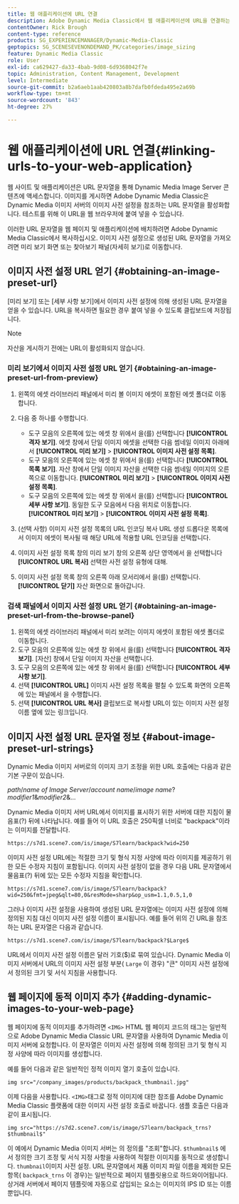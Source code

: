 ```yaml
---
title: 웹 애플리케이션에 URL 연결
description: Adobe Dynamic Media Classic에서 웹 애플리케이션에 URL을 연결하는 방법을 알아봅니다.
contentOwner: Rick Brough
content-type: reference
products: SG_EXPERIENCEMANAGER/Dynamic-Media-Classic
geptopics: SG_SCENESEVENONDEMAND_PK/categories/image_sizing
feature: Dynamic Media Classic
role: User
exl-id: ca629427-da33-4bab-9d08-6d9368042f7e
topic: Administration, Content Management, Development
level: Intermediate
source-git-commit: b2a6aeb1aab420803a8b7dafb0fdeda495e2a69b
workflow-type: tm+mt
source-wordcount: '843'
ht-degree: 27%

---
```


# 웹 애플리케이션에 URL 연결{#linking-urls-to-your-web-application}

웹 사이트 및 애플리케이션은 URL 문자열을 통해 Dynamic Media Image Server 콘텐츠에 액세스합니다. 이미지를 게시하면 Adobe Dynamic Media Classic은 Dynamic Media 이미지 서버의 이미지 사전 설정을 참조하는 URL 문자열을 활성화합니다. 테스트를 위해 이 URL을 웹 브라우저에 붙여 넣을 수 있습니다.

이러한 URL 문자열을 웹 페이지 및 애플리케이션에 배치하려면 Adobe Dynamic Media Classic에서 복사하십시오. 이미지 사전 설정으로 생성된 URL 문자열을 가져오려면 미리 보기 화면 또는 찾아보기 패널(자세히 보기)로 이동합니다.

## 이미지 사전 설정 URL 얻기 {#obtaining-an-image-preset-url}

[미리 보기] 또는 [세부 사항 보기]에서 이미지 사전 설정에 의해 생성된 URL 문자열을 얻을 수 있습니다. URL을 복사하면 필요한 경우 붙여 넣을 수 있도록 클립보드에 저장됩니다.

>[!NOTE]
>
>자산을 게시하기 전에는 URL이 활성화되지 않습니다.

### 미리 보기에서 이미지 사전 설정 URL 얻기 {#obtaining-an-image-preset-url-from-preview}

1. 왼쪽의 에셋 라이브러리 패널에서 미리 볼 이미지 에셋이 포함된 에셋 폴더로 이동합니다.
1. 다음 중 하나를 수행합니다.

   * 도구 모음의 오른쪽에 있는 에셋 창 위에서 을(를) 선택합니다 **[!UICONTROL 격자 보기]**. 에셋 창에서 단일 이미지 에셋을 선택한 다음 썸네일 이미지 아래에서 **[!UICONTROL 미리 보기]** > **[!UICONTROL 이미지 사전 설정 목록]**.
   * 도구 모음의 오른쪽에 있는 에셋 창 위에서 을(를) 선택합니다 **[!UICONTROL 목록 보기]**. 자산 창에서 단일 이미지 자산을 선택한 다음 썸네일 이미지의 오른쪽으로 이동합니다. **[!UICONTROL 미리 보기]** > **[!UICONTROL 이미지 사전 설정 목록]**.
   * 도구 모음의 오른쪽에 있는 에셋 창 위에서 을(를) 선택합니다 **[!UICONTROL 세부 사항 보기]**. 동일한 도구 모음에서 다음 위치로 이동합니다. **[!UICONTROL 미리 보기]** > **[!UICONTROL 이미지 사전 설정 목록]**.

1. (선택 사항) 이미지 사전 설정 목록의 URL 인코딩 복사 URL 생성 드롭다운 목록에서 이미지 에셋이 복사될 때 해당 URL에 적용할 URL 인코딩을 선택합니다.
1. 이미지 사전 설정 목록 창의 미리 보기 창의 오른쪽 상단 영역에서 을 선택합니다 **[!UICONTROL URL 복사]** 선택한 사전 설정 유형에 대해.
1. 이미지 사전 설정 목록 창의 오른쪽 아래 모서리에서 을(를) 선택합니다. **[!UICONTROL 닫기]** 자산 화면으로 돌아갑니다.

### 검색 패널에서 이미지 사전 설정 URL 얻기 {#obtaining-an-image-preset-url-from-the-browse-panel}

1. 왼쪽의 에셋 라이브러리 패널에서 미리 보려는 이미지 에셋이 포함된 에셋 폴더로 이동합니다.
1. 도구 모음의 오른쪽에 있는 에셋 창 위에서 을(를) 선택합니다 **[!UICONTROL 격자 보기]**. [자산] 창에서 단일 이미지 자산을 선택합니다.
1. 도구 모음의 오른쪽에 있는 에셋 창 위에서 을(를) 선택합니다 **[!UICONTROL 세부 사항 보기]**.
1. 선택 **[!UICONTROL URL]** 이미지 사전 설정 목록을 펼칠 수 있도록 화면의 오른쪽에 있는 패널에서 을 수행합니다.
1. 선택 **[!UICONTROL URL 복사]** 클립보드로 복사할 URL이 있는 이미지 사전 설정 이름 옆에 있는 링크입니다.

## 이미지 사전 설정 URL 문자열 정보 {#about-image-preset-url-strings}

Dynamic Media 이미지 서버로의 이미지 크기 조정을 위한 URL 호출에는 다음과 같은 기본 구문이 있습니다.

*path*/*name of Image Server*/*account name*/*image name*?*modifier1*&amp;*modifier2*&amp;...

Dynamic Media 이미지 서버 URL에서 이미지를 표시하기 위한 서버에 대한 지침이 물음표(?) 뒤에 나타납니다. 예를 들어 이 URL 호출은 250픽셀 너비로 &quot;backpack&quot;이라는 이미지를 전달합니다.

```as3
https://s7d1.scene7.com/is/image/S7learn/backpack?wid=250
```

이미지 사전 설정 URL에는 적절한 크기 및 형식 지정 사양에 따라 이미지를 제공하기 위한 모든 수정자 지침이 포함됩니다. 이미지 사전 설정이 없을 경우 다음 URL 문자열에서 물음표(?) 뒤에 있는 모든 수정자 지침을 확인합니다.

```as3
https://s7d1.scene7.com/is/image/S7learn/backpack?wid=250&fmt=jpeg&qlt=80,0&resMode=sharp&op_usm=1.1,0.5,1,0
```

그러나 이미지 사전 설정을 사용하여 생성된 URL 문자열에는 이미지 사전 설정에 의해 정의된 지침 대신 이미지 사전 설정 이름이 표시됩니다. 예를 들어 위의 긴 URL을 참조하는 URL 문자열은 다음과 같습니다.

```as3
https://s7d1.scene7.com/is/image/S7learn/backpack?$Large$
```

URL에서 이미지 사전 설정 이름은 달러 기호($)로 묶여 있습니다. Dynamic Media 이미지 서버에서 URL의 이미지 사전 설정 부분( `Large` 이 경우) &quot;큰&quot; 이미지 사전 설정에서 정의된 크기 및 서식 지침을 사용합니다.

## 웹 페이지에 동적 이미지 추가 {#adding-dynamic-images-to-your-web-page}

웹 페이지에 동적 이미지를 추가하려면 `<IMG>` HTML 웹 페이지 코드의 태그는 일반적으로 Adobe Dynamic Media Classic URL 문자열을 사용하여 Dynamic Media 이미지 서버에 요청합니다. 이 문자열은 이미지 사전 설정에 의해 정의된 크기 및 형식 지정 사양에 따라 이미지를 생성합니다.

예를 들어 다음과 같은 일반적인 정적 이미지 열기 호출이 있습니다.

```as3
img src="/company_images/products/backpack_thumbnail.jpg"
```

이제 다음을 사용합니다. `<IMG>`태그로 정적 이미지에 대한 참조를 Adobe Dynamic Media Classic 플랫폼에 대한 이미지 사전 설정 호출로 바꿉니다. 샘플 호출은 다음과 같이 표시됩니다.

```as3
img src="https://s7d2.scene7.com/is/image/S7learn/backpack_trns?$thumbnail$"
```

이 예에서 Dynamic Media 이미지 서버는 의 정의를 &quot;조회&quot;합니다. `$thumbnail$` 에서 정의한 크기 조정 및 서식 지정 사항을 사용하여 적절한 이미지를 동적으로 생성합니다. `thumbnail`이미지 사전 설정. URL 문자열에서 제품 이미지 파일 이름을 제외한 모든 항목( `backpack_trns` 이 경우)는 일반적으로 페이지 템플릿용으로 하드와이어됩니다. 상거래 서버에서 페이지 템플릿에 자동으로 삽입되는 요소는 이미지의 IPS ID 또는 이름뿐입니다.
